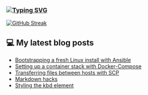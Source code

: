 ### [![Typing SVG](https://readme-typing-svg.herokuapp.com/?lines=Hello+World.+👋)](https://git.io/typing-svg)

[![GitHub Streak](https://github-readme-streak-stats.herokuapp.com/?user=fullmetalbrackets&background=08083a&dates=b3e4ff&currStreakNum=fe10bf&sideNums=f986de&stroke=fe10bf&ring=ff8f1f&sideLabels=ff8f1f&fire=fcf645&currStreakLabel=fcf645&hide_border=true)](https://git.io/streak-stats)

## 💻 My latest blog posts
<!-- BLOG-POST-LIST:START -->
- [Bootstrapping a fresh Linux install with Ansible](https://arieldiaz.codes/blog/bootstrapping-a-fresh-linux-install-with-ansible/)
- [Setting up a container stack with Docker-Compose](https://arieldiaz.codes/blog/setting-up-a-container-stack-with-docker-compose/)
- [Transferring files between hosts with SCP](https://arieldiaz.codes/blog/transferring-files-between-hosts-with-scp/)
- [Markdown hacks](https://arieldiaz.codes/blog/markdown-hacks/)
- [Styling the kbd element](https://arieldiaz.codes/blog/styling-the-kbd-element/)
<!-- BLOG-POST-LIST:END -->
